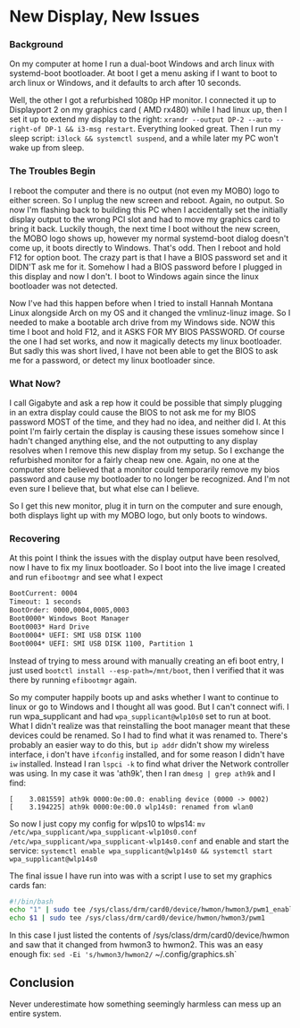 # New Display, New Issues

### Background
On my computer at home I run a dual-boot Windows and arch linux with systemd-boot bootloader.  At boot I get a menu asking if I want to boot to arch linux or Windows, and it defaults to arch after 10 seconds.

Well, the other I got a refurbished 1080p HP monitor.  I connected it up to Displayport 2 on  my graphics card ( AMD rx480) while I had linux up, then I set it up to extend my display to the right: `xrandr --output DP-2 --auto --right-of DP-1 && i3-msg restart`.  Everything looked great.  Then I run my sleep script: `i3lock && systemctl suspend`, and a while later my PC won't wake up from sleep.

### The Troubles Begin
I reboot the computer and there is no output (not even my MOBO) logo to either screen.  So I unplug the new screen and reboot.  Again, no output.  So now I'm flashing back to building this PC when I accidentally set the initially display output to the wrong PCI slot and had to move my graphics card to bring it back.  Luckily though, the next time I boot without the new screen, the MOBO logo shows up, however my normal systemd-boot dialog doesn't come up, it boots directly to Windows.  That's odd.  Then I reboot and hold F12 for option boot.  The crazy part is that I have a BIOS password set and it DIDN'T ask me for it.  Somehow I had a BIOS password before I plugged in this display and now I don't.  I boot to Windows again since the linux bootloader was not detected.

 Now I've had this happen before when I tried to install Hannah Montana Linux alongside Arch on my OS and it changed the  vmlinuz-linuz image.  So I needed to make a bootable arch drive from my Windows side.  NOW this time I boot and hold F12, and it ASKS FOR MY BIOS PASSWORD.  Of course the one I had set works, and now it magically detects my linux bootloader.  But sadly this was short lived, I have not been able to get the BIOS to ask me for a password, or detect my linux bootloader since.

### What Now?
I call Gigabyte and ask a rep how it could be possible that simply plugging in an extra display could cause the BIOS to not ask me for my BIOS password MOST of the time, and they had no idea, and neither did I.  At this point I'm fairly certain the display is causing these issues somehow since I hadn't changed anything else, and the not outputting to any display resolves when I remove this new display from my setup.  So I exchange the refurbished monitor for a fairly cheap new one.  Again, no one at the computer store believed that a monitor could temporarily remove my bios password and cause my bootloader to no longer be recognized.  And I'm not even sure I believe that, but what else can I believe.

So I get this new monitor, plug it in turn on the computer and sure enough, both displays light up with my MOBO logo, but only boots to windows.

### Recovering
At this point I think the issues with the display output have been resolved, now I have to fix my linux bootloader.  So I boot into the live image I created and run `efibootmgr` and see what I expect

```bash
BootCurrent: 0004
Timeout: 1 seconds
BootOrder: 0000,0004,0005,0003
Boot0000* Windows Boot Manager
Boot0003* Hard Drive
Boot0004* UEFI: SMI USB DISK 1100
Boot0004* UEFI: SMI USB DISK 1100, Partition 1
```
Instead of trying to mess around with manually creating an efi boot entry, I just used `bootctl install --esp-path=/mnt/boot`, then I verified that it was there by running `efibootmgr` again.

So my computer happily boots up and asks whether I want to continue to linux or go to Windows and I thought all was good.  But I can't connect wifi.  I run wpa_supplicant and had `wpa_supplicant@wlp10s0` set to run at boot.  What I didn't realize was that reinstalling the boot manager meant that these devices could be renamed.  So I had to find what it was renamed to.  There's probably an easier way to do this, but `ip addr` didn't show my wireless interface, i don't have `ifconfig` installed, and for some reason I didn't have `iw` installed.  Instead I ran `lspci -k` to find what driver the Network controller was using.  In my case it was 'ath9k', then I ran `dmesg | grep ath9k` and I find:

```
[    3.081559] ath9k 0000:0e:00.0: enabling device (0000 -> 0002)
[    3.194225] ath9k 0000:0e:00.0 wlp14s0: renamed from wlan0
```

So now I just copy my config for wlps10 to wlps14: `mv /etc/wpa_supplicant/wpa_supplicant-wlp10s0.conf /etc/wpa_supplicant/wpa_supplicant-wlp14s0.conf` and enable and start the service: `systemctl enable wpa_supplicant@wlp14s0 && systemctl start wpa_supplicant@wlp14s0`

The final issue I have run into was with a script I use to set my graphics cards fan:

```bash
#!/bin/bash
echo "1" | sudo tee /sys/class/drm/card0/device/hwmon/hwmon3/pwm1_enable
echo $1 | sudo tee /sys/class/drm/card0/device/hwmon/hwmon3/pwm1
```

In this case I just listed the contents of /sys/class/drm/card0/device/hwmon and saw that it changed from hwmon3 to hwmon2.  This was an easy enough fix:  `sed -Ei 's/hwmon3/hwmon2/` ~/.config/graphics.sh` 

## Conclusion
Never underestimate how something seemingly harmless can mess up an entire system.